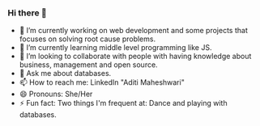 ### Hi there 👋

- 🔭 I’m currently working on web development and some projects that focuses on solving root cause problems.
- 🌱 I’m currently learning middle level programming like JS.
- 👯 I’m looking to collaborate with people with having knowledge about business, management and open source.
- 💬 Ask me about databases.
- 📫 How to reach me: LinkedIn "Aditi Maheshwari"
- 😄 Pronouns: She/Her
- ⚡ Fun fact: Two things I'm frequent at: Dance and playing with databases.
